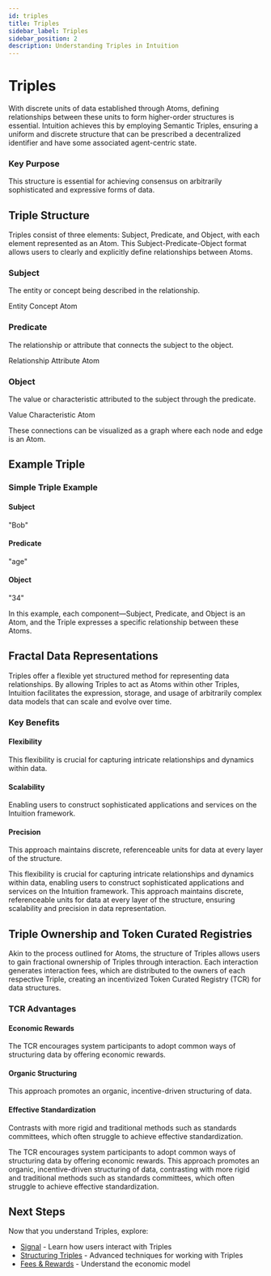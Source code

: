 ```yaml
---
id: triples
title: Triples
sidebar_label: Triples
sidebar_position: 2
description: Understanding Triples in Intuition
---
```


# Triples

With discrete units of data established through Atoms, defining relationships between these units to form higher-order structures is essential. Intuition achieves this by employing Semantic Triples, ensuring a uniform and discrete structure that can be prescribed a decentralized identifier and have some associated agent-centric state.

<div style={{ backgroundColor: 'var(--ifm-color-emphasis-50)', padding: '1.5rem', borderRadius: '8px', marginTop: '2rem', marginBottom: '2rem' }}>
<h3 style={{ marginTop: 0, marginBottom: '1rem' }}>Key Purpose</h3>
<p style={{ margin: 0, fontSize: '0.9rem' }}>
This structure is essential for achieving consensus on arbitrarily sophisticated and expressive forms of data.
</p>
</div>

## Triple Structure

Triples consist of three elements: Subject, Predicate, and Object, with each element represented as an Atom. This Subject-Predicate-Object format allows users to clearly and explicitly define relationships between Atoms.

<div style={{ display: 'grid', gridTemplateColumns: 'repeat(auto-fit, minmax(200px, 1fr))', gap: '1.5rem', marginTop: '2rem', marginBottom: '2rem' }}>

<div style={{ border: '1px solid var(--ifm-color-emphasis-300)', borderRadius: '8px', padding: '1.5rem', backgroundColor: 'var(--ifm-background-color)' }}>
<h3 style={{ marginTop: 0, marginBottom: '1rem' }}>Subject</h3>
<p style={{ marginBottom: '1rem', color: 'var(--ifm-color-emphasis-700)' }}>
The entity or concept being described in the relationship.
</p>
<div style={{ display: 'flex', gap: '0.5rem', flexWrap: 'wrap' }}>
<span style={{ backgroundColor: 'var(--ifm-color-emphasis-100)', padding: '0.25rem 0.5rem', borderRadius: '4px', fontSize: '0.875rem' }}>Entity</span>
<span style={{ backgroundColor: 'var(--ifm-color-emphasis-100)', padding: '0.25rem 0.5rem', borderRadius: '4px', fontSize: '0.875rem' }}>Concept</span>
<span style={{ backgroundColor: 'var(--ifm-color-emphasis-100)', padding: '0.25rem 0.5rem', borderRadius: '4px', fontSize: '0.875rem' }}>Atom</span>
</div>
</div>

<div style={{ border: '1px solid var(--ifm-color-emphasis-300)', borderRadius: '8px', padding: '1.5rem', backgroundColor: 'var(--ifm-background-color)' }}>
<h3 style={{ marginTop: 0, marginBottom: '1rem' }}>Predicate</h3>
<p style={{ marginBottom: '1rem', color: 'var(--ifm-color-emphasis-700)' }}>
The relationship or attribute that connects the subject to the object.
</p>
<div style={{ display: 'flex', gap: '0.5rem', flexWrap: 'wrap' }}>
<span style={{ backgroundColor: 'var(--ifm-color-emphasis-100)', padding: '0.25rem 0.5rem', borderRadius: '4px', fontSize: '0.875rem' }}>Relationship</span>
<span style={{ backgroundColor: 'var(--ifm-color-emphasis-100)', padding: '0.25rem 0.5rem', borderRadius: '4px', fontSize: '0.875rem' }}>Attribute</span>
<span style={{ backgroundColor: 'var(--ifm-color-emphasis-100)', padding: '0.25rem 0.5rem', borderRadius: '4px', fontSize: '0.875rem' }}>Atom</span>
</div>
</div>

<div style={{ border: '1px solid var(--ifm-color-emphasis-300)', borderRadius: '8px', padding: '1.5rem', backgroundColor: 'var(--ifm-background-color)' }}>
<h3 style={{ marginTop: 0, marginBottom: '1rem' }}>Object</h3>
<p style={{ marginBottom: '1rem', color: 'var(--ifm-color-emphasis-700)' }}>
The value or characteristic attributed to the subject through the predicate.
</p>
<div style={{ display: 'flex', gap: '0.5rem', flexWrap: 'wrap' }}>
<span style={{ backgroundColor: 'var(--ifm-color-emphasis-100)', padding: '0.25rem 0.5rem', borderRadius: '4px', fontSize: '0.875rem' }}>Value</span>
<span style={{ backgroundColor: 'var(--ifm-color-emphasis-100)', padding: '0.25rem 0.5rem', borderRadius: '4px', fontSize: '0.875rem' }}>Characteristic</span>
<span style={{ backgroundColor: 'var(--ifm-color-emphasis-100)', padding: '0.25rem 0.5rem', borderRadius: '4px', fontSize: '0.875rem' }}>Atom</span>
</div>
</div>

</div>

These connections can be visualized as a graph where each node and edge is an Atom.

## Example Triple

<div style={{ backgroundColor: 'var(--ifm-color-emphasis-50)', padding: '1.5rem', borderRadius: '8px', marginTop: '2rem', marginBottom: '2rem' }}>
<h3 style={{ marginTop: 0, marginBottom: '1rem' }}>Simple Triple Example</h3>
<div style={{ backgroundColor: 'var(--ifm-background-color)', padding: '1rem', borderRadius: '6px', border: '1px solid var(--ifm-color-emphasis-300)' }}>
<div style={{ display: 'grid', gridTemplateColumns: 'repeat(auto-fit, minmax(150px, 1fr))', gap: '1rem', marginBottom: '1rem' }}>
<div style={{ textAlign: 'center', border: '1px solid var(--ifm-color-emphasis-300)', borderRadius: '6px', padding: '1rem', backgroundColor: 'var(--ifm-background-color)' }}>
<h4 style={{ marginTop: 0, marginBottom: '0.5rem', color: 'var(--ifm-color-primary)' }}>Subject</h4>
<p style={{ margin: 0, fontFamily: 'monospace', fontSize: '0.9rem' }}>"Bob"</p>
</div>
<div style={{ textAlign: 'center', border: '1px solid var(--ifm-color-emphasis-300)', borderRadius: '6px', padding: '1rem', backgroundColor: 'var(--ifm-background-color)' }}>
<h4 style={{ marginTop: 0, marginBottom: '0.5rem', color: 'var(--ifm-color-primary)' }}>Predicate</h4>
<p style={{ margin: 0, fontFamily: 'monospace', fontSize: '0.9rem' }}>"age"</p>
</div>
<div style={{ textAlign: 'center', border: '1px solid var(--ifm-color-emphasis-300)', borderRadius: '6px', padding: '1rem', backgroundColor: 'var(--ifm-background-color)' }}>
<h4 style={{ marginTop: 0, marginBottom: '0.5rem', color: 'var(--ifm-color-primary)' }}>Object</h4>
<p style={{ margin: 0, fontFamily: 'monospace', fontSize: '0.9rem' }}>"34"</p>
</div>
</div>
<p style={{ margin: 0, textAlign: 'center', fontStyle: 'italic', color: 'var(--ifm-color-emphasis-600)' }}>
In this example, each component—Subject, Predicate, and Object is an Atom, and the Triple expresses a specific relationship between these Atoms.
</p>
</div>
</div>

## Fractal Data Representations

Triples offer a flexible yet structured method for representing data relationships. By allowing Triples to act as Atoms within other Triples, Intuition facilitates the expression, storage, and usage of arbitrarily complex data models that can scale and evolve over time.

<div style={{ backgroundColor: 'var(--ifm-color-emphasis-50)', padding: '1.5rem', borderRadius: '8px', marginTop: '2rem', marginBottom: '2rem' }}>
<h3 style={{ marginTop: 0, marginBottom: '1rem' }}>Key Benefits</h3>
<div style={{ display: 'grid', gridTemplateColumns: 'repeat(auto-fit, minmax(250px, 1fr))', gap: '1rem' }}>
<div style={{ border: '1px solid var(--ifm-color-emphasis-300)', borderRadius: '6px', padding: '1rem', backgroundColor: 'var(--ifm-background-color)' }}>
<h4 style={{ marginTop: 0, marginBottom: '0.5rem' }}>Flexibility</h4>
<p style={{ margin: 0, fontSize: '0.9rem' }}>
This flexibility is crucial for capturing intricate relationships and dynamics within data.
</p>
</div>
<div style={{ border: '1px solid var(--ifm-color-emphasis-300)', borderRadius: '6px', padding: '1rem', backgroundColor: 'var(--ifm-background-color)' }}>
<h4 style={{ marginTop: 0, marginBottom: '0.5rem' }}>Scalability</h4>
<p style={{ margin: 0, fontSize: '0.9rem' }}>
Enabling users to construct sophisticated applications and services on the Intuition framework.
</p>
</div>
<div style={{ border: '1px solid var(--ifm-color-emphasis-300)', borderRadius: '6px', padding: '1rem', backgroundColor: 'var(--ifm-background-color)' }}>
<h4 style={{ marginTop: 0, marginBottom: '0.5rem' }}>Precision</h4>
<p style={{ margin: 0, fontSize: '0.9rem' }}>
This approach maintains discrete, referenceable units for data at every layer of the structure.
</p>
</div>
</div>
</div>

This flexibility is crucial for capturing intricate relationships and dynamics within data, enabling users to construct sophisticated applications and services on the Intuition framework. This approach maintains discrete, referenceable units for data at every layer of the structure, ensuring scalability and precision in data representation.

## Triple Ownership and Token Curated Registries

Akin to the process outlined for Atoms, the structure of Triples allows users to gain fractional ownership of Triples through interaction. Each interaction generates interaction fees, which are distributed to the owners of each respective Triple, creating an incentivized Token Curated Registry (TCR) for data structures.

<div style={{ backgroundColor: 'var(--ifm-color-emphasis-50)', padding: '1.5rem', borderRadius: '8px', marginTop: '2rem', marginBottom: '2rem' }}>
<h3 style={{ marginTop: 0, marginBottom: '1rem' }}>TCR Advantages</h3>
<div style={{ display: 'grid', gridTemplateColumns: 'repeat(auto-fit, minmax(250px, 1fr))', gap: '1rem' }}>
<div style={{ border: '1px solid var(--ifm-color-emphasis-300)', borderRadius: '6px', padding: '1rem', backgroundColor: 'var(--ifm-background-color)' }}>
<h4 style={{ marginTop: 0, marginBottom: '0.5rem' }}>Economic Rewards</h4>
<p style={{ margin: 0, fontSize: '0.9rem' }}>
The TCR encourages system participants to adopt common ways of structuring data by offering economic rewards.
</p>
</div>
<div style={{ border: '1px solid var(--ifm-color-emphasis-300)', borderRadius: '6px', padding: '1rem', backgroundColor: 'var(--ifm-background-color)' }}>
<h4 style={{ marginTop: 0, marginBottom: '0.5rem' }}>Organic Structuring</h4>
<p style={{ margin: 0, fontSize: '0.9rem' }}>
This approach promotes an organic, incentive-driven structuring of data.
</p>
</div>
<div style={{ border: '1px solid var(--ifm-color-emphasis-300)', borderRadius: '6px', padding: '1rem', backgroundColor: 'var(--ifm-background-color)' }}>
<h4 style={{ marginTop: 0, marginBottom: '0.5rem' }}>Effective Standardization</h4>
<p style={{ margin: 0, fontSize: '0.9rem' }}>
Contrasts with more rigid and traditional methods such as standards committees, which often struggle to achieve effective standardization.
</p>
</div>
</div>
</div>

The TCR encourages system participants to adopt common ways of structuring data by offering economic rewards. This approach promotes an organic, incentive-driven structuring of data, contrasting with more rigid and traditional methods such as standards committees, which often struggle to achieve effective standardization.

## Next Steps

Now that you understand Triples, explore:

- [Signal](/guides/introduction/the-primitives/fundamentals/signal) - Learn how users interact with Triples
- [Structuring Triples](/guides/introduction/the-primitives/structuring/triples) - Advanced techniques for working with Triples
- [Fees & Rewards](/guides/introduction/the-primitives/fundamentals/fees-rewards) - Understand the economic model 
